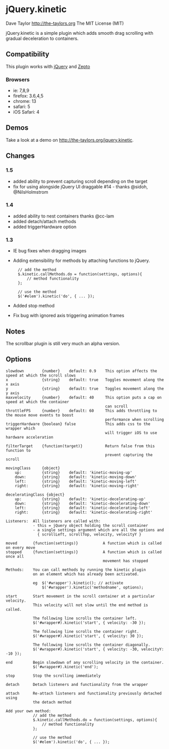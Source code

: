 jQuery.kinetic
==============
Dave Taylor <http://the-taylors.org>
The MIT License (MIT)

jQuery.kinetic is a simple plugin which adds smooth drag scrolling with 
gradual deceleration to containers.

Compatibility
-------------
This plugin works with [jQuery](http://jquery.com) and
[Zepto](http://zeptojs.com/)

### Browsers ###
- ie: 7,8,9
- firefox: 3.6,4,5
- chrome: 13
- safari: 5
- iOS Safari: 4

Demos
-----
Take a look at a demo on <http://the-taylors.org/jquery.kinetic>.

Changes
------- 

### 1.5
- added ability to prevent capturing scroll depending on the target
- fix for using alongside jQuery UI draggable #14 - thanks @sidoh, @NilsHolmstrom

### 1.4
- added ability to nest containers thanks @cc-lam
- added detach/attach methods
- added triggerHardware option

### 1.3
- IE bug fixes when dragging images
- Adding extensibility for methods by attaching functions to jQuery.

        // add the method
        $.kinetic.callMethods.do = function(settings, options){
            // method functionality
        };

        // use the method
        $('#elem').kinetic('do', { ... });

- Added stop method
- Fix bug with ignored axis triggering animation frames



Notes
-----
The scrollbar plugin is still very much an alpha version.


Options
-------

    slowdown        {number}    default: 0.9    This option affects the speed at which the scroll slows
    x               {string}    default: true   Toggles movement along the x axis
    y               {string}    default: true   Toggles movement along the y axis
    maxvelocity     {number}    default: 40     This option puts a cap on speed at which the container
                                                can scroll
    throttleFPS     {number}    default: 60     This adds throttling to the mouse move events to boost
                                                performance when scrolling
    triggerHardware {boolean} false             This adds css to the wrapper which
                                                will trigger iOS to use hardware acceleration

    filterTarget    {function(target)}          Return false from this function to
                                                prevent capturing the scroll
    
    movingClass     {object} 
        up:         {string}    default: 'kinetic-moving-up'
        down:       {string}    default: 'kinetic-moving-down'
        left:       {string}    default: 'kinetic-moving-left'
        right:      {string}    default: 'kinetic-moving-right'

    deceleratingClass {object} 
        up:         {string}    default: 'kinetic-decelerating-up'
        down:       {string}    default: 'kinetic-decelerating-down'
        left:       {string}    default: 'kinetic-decelerating-left'
        right:      {string}    default: 'kinetic-decelerating-right'

    Listeners:  All listeners are called with:
                - this = jQuery object holding the scroll container
                - a single settings argument which are all the options and  
                  { scrollLeft, scrollTop, velocity, velocityY }

    moved       {function(settings)}           A function which is called on every move
    stopped     {function(settings)}           A function which is called once all 
                                               movement has stopped

    Methods:    You can call methods by running the kinetic plugin
                on an element which has already been activated.

                eg  $('#wrapper').kinetic(); // activate
                    $('#wrapper').kinetic('methodname', options);

    start       Start movement in the scroll container at a particular velocity.
                This velocity will not slow until the end method is called.

                The following line scrolls the container left.
                $('#wrapper#).kinetic('start', { velocity: -30 });

                The following line scrolls the container right.
                $('#wrapper#).kinetic('start', { velocity: 30 });

                The following line scrolls the container diagonally.
                $('#wrapper#).kinetic('start', { velocity: -30, velocityY: -10 });

    end         Begin slowdown of any scrolling velocity in the container.
                $('#wrapper#).kinetic('end');

    stop        Stop the scrolling immediately

    detach      Detach listeners and functionality from the wrapper

    attach      Re-attach listeners and functionality previously detached using
                the detach method

    Add your own method:
                // add the method
                $.kinetic.callMethods.do = function(settings, options){
                    // method functionality
                };

                // use the method
                $('#elem').kinetic('do', { ... });
